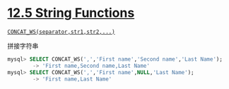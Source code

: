 # [12.5 String Functions](https://dev.mysql.com/doc/refman/5.7/en/string-functions.html)

[`CONCAT_WS(separator,str1,str2,...)`](https://dev.mysql.com/doc/refman/5.7/en/string-functions.html#function_concat-ws)

拼接字符串

```sql
mysql> SELECT CONCAT_WS(',','First name','Second name','Last Name');
        -> 'First name,Second name,Last Name'
mysql> SELECT CONCAT_WS(',','First name',NULL,'Last Name');
        -> 'First name,Last Name'
```